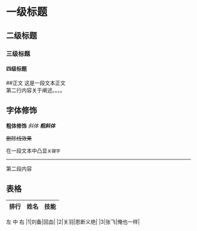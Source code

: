 # 一级标题
## 二级标题
### 三级标题
#### 四级标题

##正文
 这是一段文本正文<br>
第二行内容关于阐述。。。。<br>

## 字体修饰

**粗体修饰**
*斜体*
***粗斜体***

~~删除线效果~~

在一段文本中凸显`关键字` 

--------------------
第二段内容

## 表格
|排行|姓名|技能|
--|:--:|--:
左  中  右
|1|刘备|回血|
|2|关羽|恩断义绝|
|3|张飞|俺也一样|
